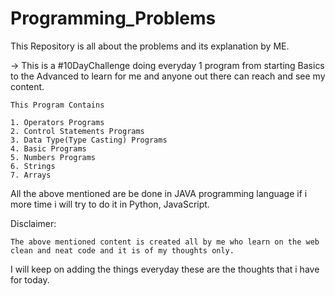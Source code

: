 # Programming_Problems
This Repository is all about the problems and its explanation by ME.

->  This is a #10DayChallenge doing everyday 1 program from starting Basics to the Advanced to learn for me and anyone out there can reach and see my content.


	This Program Contains 
	
	1. Operators Programs
	2. Control Statements Programs
	3. Data Type(Type Casting) Programs
	4. Basic Programs
	5. Numbers Programs
	6. Strings
	7. Arrays

All the above mentioned are be done in JAVA programming language if i more time i will try to do it in Python, JavaScript.


Disclaimer: 

	The above mentioned content is created all by me who learn on the web clean and neat code and it is of my thoughts only.
I will keep on adding the things everyday these are the thoughts that i have for today.